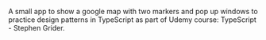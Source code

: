 A small app to show a google map with two markers and pop up windows to practice design patterns in TypeScript as part of Udemy course: TypeScript - Stephen Grider.

